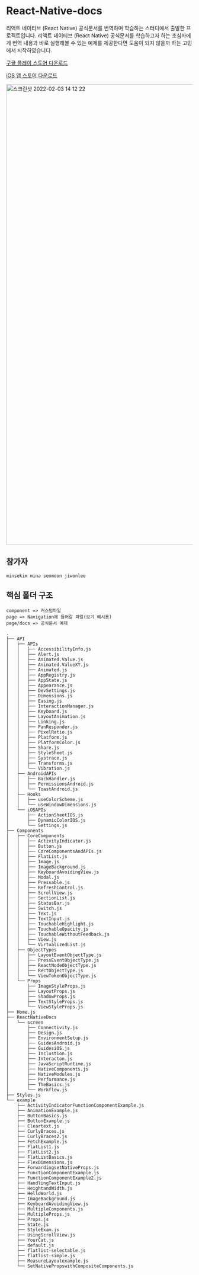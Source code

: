 # React-Native-docs

리액트 네이티브 (React Native) 공식문서를 번역하며 학습하는 스터디에서 출발한 프로젝트입니다. 리액트 네이티브 (React Native) 공식문서를 학습하고자 하는 초심자에게 번역 내용과 바로 실행해볼 수 있는 예제를 제공한다면 도움이 되지 않을까 하는 고민에서 시작하였습니다.

[구글 플레이 스토어 다운로드](https://play.google.com/store/apps/details?id=com.hyuna.rnproject)

[iOS 앱 스토어 다운로드](https://fnd.io/#/kr/ios-universal-app/1570059041-rndoc-by-minsung-kim)

<img width="1244" alt="스크린샷 2022-02-03 14 12 22" src="https://user-images.githubusercontent.com/37164467/152285109-e91b68b6-2092-441b-bc32-e1482a4ba0cb.png">

## 참가자

    minsekim mina seomoon jiwonlee

## 핵심 폴더 구조

```
component => 커스텀파일
page => Navigation에 들어갈 파일(보기 예시용)
page/docs => 공식문서 예제

.
├── API
│   ├── APIs
│   │   ├── AccessibilityInfo.js
│   │   ├── Alert.js
│   │   ├── Animated.Value.js
│   │   ├── Animated.ValueXY.js
│   │   ├── Animated.js
│   │   ├── AppRegistry.js
│   │   ├── AppState.js
│   │   ├── Appearance.js
│   │   ├── DevSettings.js
│   │   ├── Dimensions.js
│   │   ├── Easing.js
│   │   ├── InteractionManager.js
│   │   ├── Keyboard.js
│   │   ├── LayoutAnimation.js
│   │   ├── Linking.js
│   │   ├── PanResponder.js
│   │   ├── PixelRatio.js
│   │   ├── Platform.js
│   │   ├── PlatformColor.js
│   │   ├── Share.js
│   │   ├── StyleSheet.js
│   │   ├── Systrace.js
│   │   ├── Transforms.js
│   │   └── Vibration.js
│   ├── AndroidAPIs
│   │   ├── BackHandler.js
│   │   ├── PermissionsAndroid.js
│   │   └── ToastAndroid.js
│   ├── Hooks
│   │   ├── useColorScheme.js
│   │   └── useWindowDimensions.js
│   └── iOSAPIs
│       ├── ActionSheetIOS.js
│       ├── DynamicColorIOS.js
│       └── Settings.js
├── Components
│   ├── CoreComponents
│   │   ├── ActivityIndicator.js
│   │   ├── Button.js
│   │   ├── CoreComponentsAndAPIs.js
│   │   ├── FlatList.js
│   │   ├── Image.js
│   │   ├── ImageBackground.js
│   │   ├── KeyboardAvoidingView.js
│   │   ├── Modal.js
│   │   ├── Pressable.js
│   │   ├── RefreshControl.js
│   │   ├── ScrollView.js
│   │   ├── SectionList.js
│   │   ├── StatusBar.js
│   │   ├── Switch.js
│   │   ├── Text.js
│   │   ├── TextInput.js
│   │   ├── TouchableHighlight.js
│   │   ├── TouchableOpacity.js
│   │   ├── TouchableWithoutFeedback.js
│   │   ├── View.js
│   │   └── VirtualizedList.js
│   ├── ObjectTypes
│   │   ├── LayoutEventObjectType.js
│   │   ├── PressEventObjectType.js
│   │   ├── ReactNodeObjectType.js
│   │   ├── RectObjectType.js
│   │   └── ViewTokenObjectType.js
│   └── Props
│       ├── ImageStyleProps.js
│       ├── LayoutProps.js
│       ├── ShadowProps.js
│       ├── TextStyleProps.js
│       └── ViewStyleProps.js
├── Home.js
├── ReactNativeDocs
│   └── screen
│       ├── Connectivity.js
│       ├── Design.js
│       ├── EnvironmentSetup.js
│       ├── GuidesAndroid.js
│       ├── GuidesiOS.js
│       ├── Inclustion.js
│       ├── Interacton.js
│       ├── JavaScriptRuntime.js
│       ├── NativeComponents.js
│       ├── NativeModules.js
│       ├── Performance.js
│       ├── TheBasics.js
│       └── Workflow.js
├── Styles.js
└── example
    ├── ActivityIndicatorFunctionComponentExample.js
    ├── AnimationExample.js
    ├── ButtonBasics.js
    ├── ButtonExample.js
    ├── Cleartext.js
    ├── CurlyBraces.js
    ├── CurlyBraces2.js
    ├── FetchExample.js
    ├── FlatList1.js
    ├── FlatList2.js
    ├── FlatListBasics.js
    ├── FlexDimensions.js
    ├── ForwardingsetNativeProps.js
    ├── FunctionComponentExample.js
    ├── FunctionComponentExample2.js
    ├── HandlingTextInput.js
    ├── HeightandWidth.js
    ├── HelloWorld.js
    ├── ImageBackground.js
    ├── KeyboardAvoidingView.js
    ├── MultipleComponents.js
    ├── MultipleProps.js
    ├── Props.js
    ├── State.js
    ├── StyleExam.js
    ├── UsingScrollView.js
    ├── YourCat.js
    ├── default.js
    ├── flatlist-selectable.js
    ├── flatlist-simple.js
    ├── MeasureLayoutexample.js
    └── SetNativePropswithCompositeComponents.js

```
